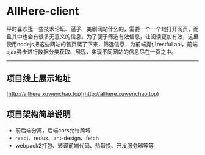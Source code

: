 # AllHere-client

平时喜欢逛一些技术论坛、逼乎、美剧网站什么的，需要一个一个地打开网页，而且其中也会有很多无意义的信息。为了便于筛选有效信息，让阅读更加有效，这里使用nodejs把这些网站的首页爬了下来，筛选信息，为前端提供restful api，前端ajax异步进行数据分类获取、展现，实现不同网站的信息尽在一页之中。

---

## 项目线上展示地址

[http://allhere.xuwenchao.top](http://allhere.xuwenchao.top)

## 项目架构简单说明

* 前后端分离，后端cors允许跨域
* react、redux、ant-design、fetch
* webpack2打包、转译前端代码、热替换、开发服务器等等
